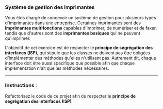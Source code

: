 ### Système de gestion des imprimantes

Vous êtes chargé de concevoir un système de gestion pour plusieurs types d'imprimantes dans une entreprise. Certaines imprimantes sont des **imprimantes multifonctions** capables d'imprimer, de numériser et de faxer, tandis que d'autres sont des **imprimantes basiques** qui ne peuvent qu'imprimer.

L'objectif de cet exercice est de respecter le **principe de ségrégation des interfaces (ISP)**, qui stipule que les classes ne doivent pas être obligées d’implémenter des méthodes qu'elles n'utilisent pas. Autrement dit, chaque interface doit être aussi spécifique que possible afin que chaque implémentation n'ait que les méthodes nécessaires.

----------

### Instructions :

Refactorisez le code de ce projet afin de respecter le **principe de ségrégation des interfaces (ISP)**
